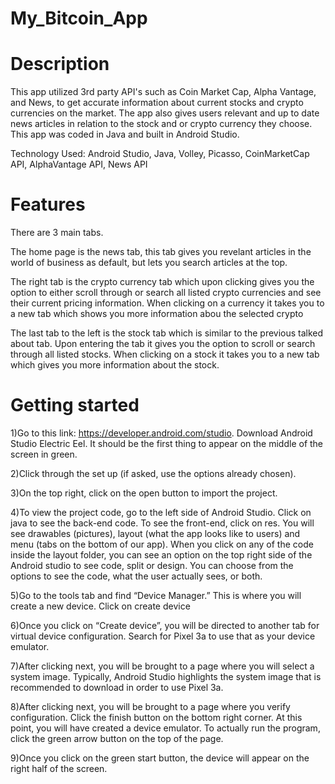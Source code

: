 # My_Bitcoin_App

# Description

This app utilized 3rd party API's such as Coin Market Cap, Alpha Vantage, and News, to get accurate information about current stocks and crypto currencies on the market. The app also gives users relevant and up to date news articles in relation to the stock and or crypto currency they choose. This app was coded in Java and built in Android Studio.

Technology Used: Android Studio, Java, Volley, Picasso, CoinMarketCap API, AlphaVantage API, News API

# Features
There are 3 main tabs.

The home page is the news tab, this tab gives you revelant articles in the world of business as default, but lets you search articles at the top. 

The right tab is the crypto currency tab which upon clicking gives you the option to either scroll through or search all listed crypto currencies and see their current pricing information. When clicking on a currency it takes you to a new tab which shows you more information abou the selected crypto

The last tab to the left is the stock tab which is similar to the previous talked about tab. Upon entering the tab it gives you the option to scroll or search through all listed stocks. When clicking on a stock it takes you to a new tab which gives you more information about the stock.

# Getting started
1)Go to this link: https://developer.android.com/studio. Download Android Studio Electric Eel. It should be the first thing to appear on the middle of the screen in green.

2)Click through the set up (if asked, use the options already chosen). 

3)On the top right, click on the open button to import the project.  

4)To view the project code, go to the left side of Android Studio. Click on java to see the back-end code. To see the front-end, click on res. You will see drawables (pictures), layout (what the app looks like to users) and menu (tabs on the bottom of our app). When you click on any of the code inside the layout folder, you can see an option on the top right side of the Android studio to see code, split or design. You can choose from the options to see the code, what the user actually sees, or both. 

5)Go to the tools tab and find “Device Manager.” This is where you will create a new device. Click on create device

6)Once you click on “Create device”, you will be directed to another tab for virtual device configuration. Search for Pixel 3a to use that as your device emulator. 

7)After clicking next, you will be brought to a page where you will select a system image. Typically, Android Studio highlights the system image that is recommended  to download in order to use Pixel 3a. 

8)After clicking next, you will be brought to a page where you verify configuration. Click the finish button on the bottom right corner. At this point, you will have created a device emulator. To actually run the program, click the green arrow button on the top of the page.  

9)Once you click on the green start button, the device will appear on the right half of the screen.   
